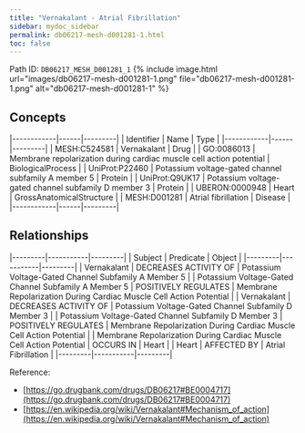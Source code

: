 ```yaml
---
title: "Vernakalant - Atrial Fibrillation"
sidebar: mydoc_sidebar
permalink: db06217-mesh-d001281-1.html
toc: false 
---
```



Path ID: `DB06217_MESH_D001281_1`
{% include image.html url="images/db06217-mesh-d001281-1.png" file="db06217-mesh-d001281-1.png" alt="db06217-mesh-d001281-1" %}

## Concepts

|------------|------|---------|
| Identifier | Name | Type    |
|------------|------|---------|
| MESH:C524581 | Vernakalant | Drug |
| GO:0086013 | Membrane repolarization during cardiac muscle cell action potential | BiologicalProcess |
| UniProt:P22460 | Potassium voltage-gated channel subfamily A member 5 | Protein |
| UniProt:Q9UK17 | Potassium voltage-gated channel subfamily D member 3 | Protein |
| UBERON:0000948 | Heart | GrossAnatomicalStructure |
| MESH:D001281 | Atrial fibrillation | Disease |
|------------|------|---------|

## Relationships

|---------|-----------|---------|
| Subject | Predicate | Object  |
|---------|-----------|---------|
| Vernakalant | DECREASES ACTIVITY OF | Potassium Voltage-Gated Channel Subfamily A Member 5 |
| Potassium Voltage-Gated Channel Subfamily A Member 5 | POSITIVELY REGULATES | Membrane Repolarization During Cardiac Muscle Cell Action Potential |
| Vernakalant | DECREASES ACTIVITY OF | Potassium Voltage-Gated Channel Subfamily D Member 3 |
| Potassium Voltage-Gated Channel Subfamily D Member 3 | POSITIVELY REGULATES | Membrane Repolarization During Cardiac Muscle Cell Action Potential |
| Membrane Repolarization During Cardiac Muscle Cell Action Potential | OCCURS IN | Heart |
| Heart | AFFECTED BY | Atrial Fibrillation |
|---------|-----------|---------|

Reference: 
  - [https://go.drugbank.com/drugs/DB06217#BE0004717](https://go.drugbank.com/drugs/DB06217#BE0004717)
  - [https://en.wikipedia.org/wiki/Vernakalant#Mechanism_of_action](https://en.wikipedia.org/wiki/Vernakalant#Mechanism_of_action)
